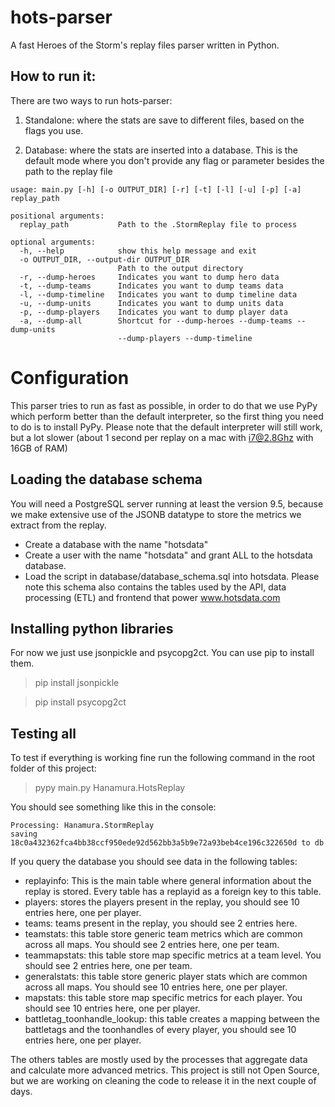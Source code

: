# hots-parser
A fast Heroes of the Storm's replay files parser written in Python.


## How to run it:

There are two ways to run hots-parser:

1) Standalone: where the stats are save to different files, based on the flags you use.

2) Database: where the stats are inserted into a database. This is the default mode where you don't provide any flag or parameter besides the path to the replay file

```
usage: main.py [-h] [-o OUTPUT_DIR] [-r] [-t] [-l] [-u] [-p] [-a] replay_path

positional arguments:
  replay_path           Path to the .StormReplay file to process

optional arguments:
  -h, --help            show this help message and exit
  -o OUTPUT_DIR, --output-dir OUTPUT_DIR
                        Path to the output directory
  -r, --dump-heroes     Indicates you want to dump hero data
  -t, --dump-teams      Indicates you want to dump teams data
  -l, --dump-timeline   Indicates you want to dump timeline data
  -u, --dump-units      Indicates you want to dump units data
  -p, --dump-players    Indicates you want to dump player data
  -a, --dump-all        Shortcut for --dump-heroes --dump-teams --dump-units
                        --dump-players --dump-timeline
```

# Configuration
This parser tries to run as fast as possible, in order to do that we use PyPy which perform better than the default interpreter, so the first thing you need to do is to install PyPy. Please note that the default interpreter will still work, but a lot slower (about 1 second per replay on a mac with i7@2.8Ghz with 16GB of RAM)

## Loading the database schema
You will need a PostgreSQL server running at least the version 9.5, because we make extensive use of the JSONB datatype to store the metrics we extract from the replay.

- Create a database with the name "hotsdata"
- Create a user with the name "hotsdata" and grant ALL to the hotsdata database.
- Load the script in database/database_schema.sql into hotsdata. Please note this schema also contains the tables used by the API, data processing (ETL) and frontend that power www.hotsdata.com

## Installing python libraries
For now we just use jsonpickle and psycopg2ct. You can use pip to install them.

> pip install jsonpickle

> pip install psycopg2ct

## Testing all
To test if everything is working fine run the following command in the root folder of this project:
> pypy main.py Hanamura.HotsReplay

You should see something like this in the console:
```
Processing: Hanamura.StormReplay
saving 18c0a432362fca4bb38ccf950ede92d562bb3a5b9e72a93beb4ce196c322650d to db
```

If you query the database you should see data in the following tables:
- replayinfo: This is the main table where general information about the replay is stored. Every table has a replayid as a foreign key to this table.
- players: stores the players present in the replay, you should see 10 entries here, one per player.
- teams: teams present in the replay, you should see 2 entries here.
- teamstats: this table store generic team metrics which are common across all maps. You should see 2 entries here, one per team.
- teammapstats: this table store map specific metrics at a team level. You should see 2 entries here, one per team.
- generalstats: this table store generic player stats which are common across all maps. You should see 10 entries here, one per player.
- mapstats: this table store map specific metrics for each player. You should see 10 entries here, one per player.
- battletag_toonhandle_lookup: this table creates a mapping between the battletags and the toonhandles of every player, you should see 10 entries here, one per player.

The others tables are mostly used by the processes that aggregate data and calculate more advanced metrics. This project is still not Open Source, but we are working on cleaning the code to release it in the next couple of days.
